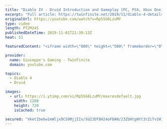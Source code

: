 ```yaml
---
title: "Diablo IV - Druid Introduction and Gameplay [PC, PS4, Xbox One]"
excerpt: "Full article: https://twinfinite.net/2019/11/diablo-4-details videos/ Recorded from Blizzcon livestream: https://blizzcon.com/en-us/watch."
originalUrl: https://youtube.com/watch?v=Rp55G6LzuMY
type: video
length: PT2M24S
publishedDateTime: 2019-11-01T21:30:13Z
heat: 51

featuredContent: "<iframe width=\"800\" height=\"500\" frameborder=\"0\" src=\"https://www.youtube.com/embed/Rp55G6LzuMY\" allow=\"accelerometer; autoplay; encrypted-media; gyroscope; picture-in-picture\" allowfullscreen></iframe>"

provider:
  name: Giuseppe's Gaming - Twinfinite
  domain: youtube.com

topics:
  - Diablo 4
  - Druid

images:
  - url: https://i.ytimg.com/vi/Rp55G6LzuMY/maxresdefault.jpg
    width: 1280
    height: 720
    isCached: true

secured: "VketIbe6w1eWljx9CS9MjjIIx/SU23DT8H24oFDAH/23ZbHtgHYt3rZiTv1HiuVprZrlldSlNdLEqrdAaxfTnsH27alcnLvWSRgqAmsu2U1xjmEeAMlcVf0rBkR7psxPjgBFVHN7toiz7Lev1ki5TyIjUfS5MkVWgG3Qnpng8ycotPgqN4qOorw8AjqCdc9cey6waf1o97bz8SSg51jZaQiMKNpDurfYQXr/1azp/x4ljqWql7jo9XNgOVgpQuaDvNN+B12e8MeQB2SDURWqHjd/3qprZJeee6Cdqz0G5xWVvjtKaALStrCOkQPB9xpjmLwPGH69++991Ywir3TsP7+SfC7BKNwO9YBp+pQHD+6ttCFQZtc+lOKtjhhNSk1spLczDr85KfCWzd0d3xmXb9KiktcgukqtBVG6rxp0oM8=;QXL4Qd4rIPo9xkXT+faC6A=="
---
```


